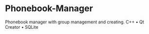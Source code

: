 # Phonebook-Manager
Phonebook manager with group management and creating. C++ • Qt Creator • SQLite
